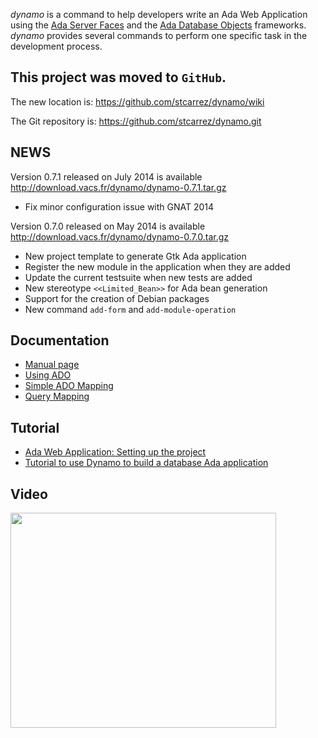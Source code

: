 _dynamo_ is a command to help developers write an Ada Web Application using the
[Ada Server Faces](http://code.google.com/p/ada-asf) and
the [Ada Database Objects](http://code.google.com/p/ada-ado) frameworks.
_dynamo_ provides several commands to perform one specific task in
the development process.


## This project was moved to `GitHub`. ##

The new location is: https://github.com/stcarrez/dynamo/wiki

The Git repository is: https://github.com/stcarrez/dynamo.git

## NEWS ##
Version 0.7.1 released on July 2014 is available http://download.vacs.fr/dynamo/dynamo-0.7.1.tar.gz
  * Fix minor configuration issue with GNAT 2014

Version 0.7.0 released on May 2014 is available http://download.vacs.fr/dynamo/dynamo-0.7.0.tar.gz
  * New project template to generate Gtk Ada application
  * Register the new module in the application when they are added
  * Update the current testsuite when new tests are added
  * New stereotype `<<Limited_Bean>>` for Ada bean generation
  * Support for the creation of Debian packages
  * New command `add-form` and `add-module-operation`


## Documentation ##
  * [Manual page](Dynamo.md)
  * [Using ADO](http://code.google.com/p/ada-ado/wiki/UsingADO)
  * [Simple ADO Mapping](http://code.google.com/p/ada-ado/wiki/SimpleMappingExample)
  * [Query Mapping](http://code.google.com/p/ada-ado/wiki/QueryMapping)

## Tutorial ##
  * [Ada Web Application: Setting up the project](http://blog.vacs.fr/vacs/blogs/post.html?post=2014/05/08/Ada-Web-Application-Setting-up-the-project)
  * [Tutorial to use Dynamo to build a database Ada application](UsingDynamo.md)

## Video ##

<a href='http://www.youtube.com/watch?feature=player_embedded&v=2VOZ4_p7h2o' target='_blank'><img src='http://img.youtube.com/vi/2VOZ4_p7h2o/0.jpg' width='425' height=344 /></a>